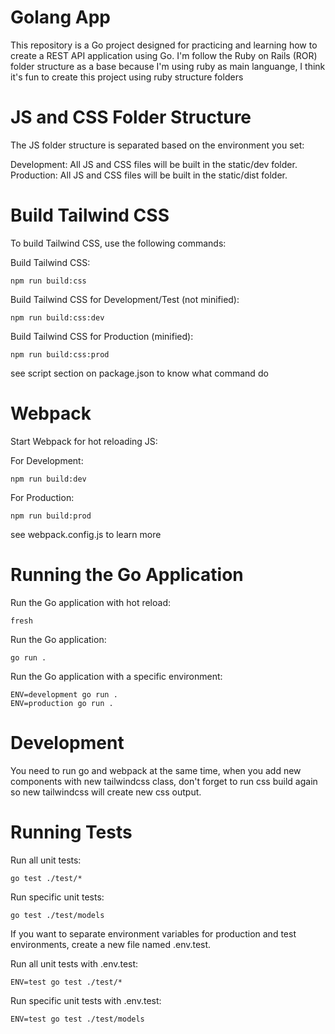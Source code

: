 # Golang App
This repository is a Go project designed for practicing and learning how to create a REST API application using Go. 
I'm follow the Ruby on Rails (ROR) folder structure as a base because I'm using ruby as main languange, I think it's fun to create this project using ruby structure folders

# JS and CSS Folder Structure
The JS folder structure is separated based on the environment you set:

Development: All JS and CSS files will be built in the static/dev folder.  
Production: All JS and CSS files will be built in the static/dist folder.

# Build Tailwind CSS
To build Tailwind CSS, use the following commands:

Build Tailwind CSS:
````
npm run build:css
````
Build Tailwind CSS for Development/Test (not minified):
````
npm run build:css:dev
````
Build Tailwind CSS for Production (minified):
````
npm run build:css:prod
````
see script section on package.json to know what command do  

# Webpack
Start Webpack for hot reloading JS:

For Development:
````
npm run build:dev
````
For Production:
````
npm run build:prod
````

see webpack.config.js to learn more  

# Running the Go Application

Run the Go application with hot reload:
````
fresh
````

Run the Go application:
````
go run .
````

Run the Go application with a specific environment:
````
ENV=development go run .
ENV=production go run .
````
# Development
You need to run go and webpack at the same time, when you add new components with new tailwindcss class, don't forget to run css build again so new tailwindcss will create new css output.

# Running Tests
Run all unit tests:
````
go test ./test/*
````
Run specific unit tests:
````
go test ./test/models
````
If you want to separate environment variables for production and test environments, create a new file named .env.test.

Run all unit tests with .env.test:
````
ENV=test go test ./test/*
````

Run specific unit tests with .env.test:
````
ENV=test go test ./test/models
````